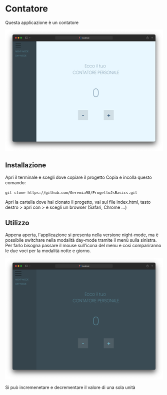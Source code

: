 # Contatore

Questa applicazione è un contatore

<div align="center">
  <a href="https://github.com/Geremia98/ProgettoJsBasics">
    <img src="images/Screenshot 2021-10-25 at 16.03.12.png" alt="Logo" width="800" height="auto">
  </a>
</div>

## Installazione

Apri il terminale e scegli dove copiare il progetto
Copia e incolla questo comando:

`git clone https://github.com/Geremia98/ProgettoJsBasics.git`

Apri la cartella dove hai clonato il progetto, vai sul file index.html, tasto destro > apri con > e scegli un browser (Safari, Chrome ...)


## Utilizzo

Appena aperta, l'applicazione si presenta nella versione night-mode, ma è possibile switchare nella modalità day-mode tramite il menù sulla sinistra.
Per farlo bisogna passare il mouse sull'icona del menu e così compariranno le due voci per la modalità notte e giorno.

<div align="center">
  <a href="https://github.com/Geremia98/ProgettoJsBasics">
    <img src="images/Screenshot 2021-10-25 at 16.02.59.png" alt="Logo" width="800" height="auto">
  </a>
</div>

Si può incremenetare e decrementare il valore di una sola unità


